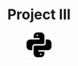 <h1 align="center">Project III</h1>

<p align="center">
    		<img width="10%" src="https://github.com/blackcrowX/blackcrowX.github.io/blob/main/images/icons/python.png?raw=true"/>
</p>	

